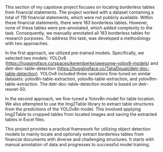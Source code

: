 This section of my capstone project focuses on locating borderless tables from financial statements. The project worked with a dataset containing a total of 119 financial statements, which were not publicly available. Within these financial statements, there were 183 borderless tables. However, none of these tables were pre-annotated, which added complexity to the task. Consequently, we manually annotated all 183 borderless tables for research purposes. To address this task, was developed a methodology with two approaches.

In the first approach, we utilized pre-trained models. Specifically, we selected two models: YOLOv8 (https://huggingface.co/spaces/keremberke/awesome-yolov8-models) and detr-doc-table-detection (https://huggingface.co/TahaDouaji/detr-doc-table-detection). YOLOv8 included three variations fine-tuned on similar datasets: yolov8n-table-extraction, yolov8s-table-extraction, and yolov8m-table-extraction. The detr-doc-table-detection model is based on detr-resnet-50.

In the second approach, we fine-tuned a Yolov8n model for table location. We also attempted to use the Img2Table library to extract table structures from the predictions of the YOLOv8n model. This involved applying Img2Table to cropped tables from located images and saving the extracted tables in Excel files.

This project provides a practical framework for utilizing object detection models to mainly locate and optionaly extract borderless tables from financial documents with diverse and challenging structures. It starts with manual annotation of data and progresses to successful model training.
